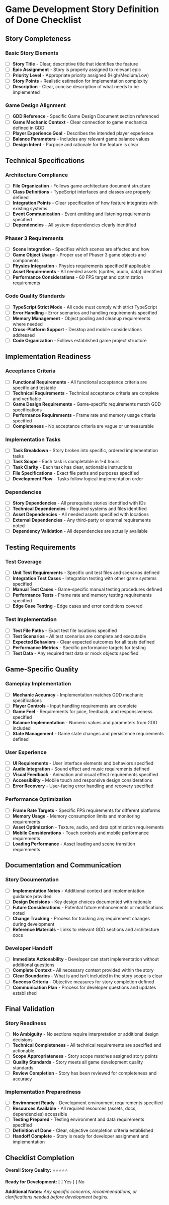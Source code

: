 <!-- Powered by BMAD™ Core -->

# Game Development Story Definition of Done Checklist

## Story Completeness

### Basic Story Elements

- [ ] **Story Title** - Clear, descriptive title that identifies the feature
- [ ] **Epic Assignment** - Story is properly assigned to relevant epic
- [ ] **Priority Level** - Appropriate priority assigned (High/Medium/Low)
- [ ] **Story Points** - Realistic estimation for implementation complexity
- [ ] **Description** - Clear, concise description of what needs to be implemented

### Game Design Alignment

- [ ] **GDD Reference** - Specific Game Design Document section referenced
- [ ] **Game Mechanic Context** - Clear connection to game mechanics defined in GDD
- [ ] **Player Experience Goal** - Describes the intended player experience
- [ ] **Balance Parameters** - Includes any relevant game balance values
- [ ] **Design Intent** - Purpose and rationale for the feature is clear

## Technical Specifications

### Architecture Compliance

- [ ] **File Organization** - Follows game architecture document structure
- [ ] **Class Definitions** - TypeScript interfaces and classes are properly defined
- [ ] **Integration Points** - Clear specification of how feature integrates with existing systems
- [ ] **Event Communication** - Event emitting and listening requirements specified
- [ ] **Dependencies** - All system dependencies clearly identified

### Phaser 3 Requirements

- [ ] **Scene Integration** - Specifies which scenes are affected and how
- [ ] **Game Object Usage** - Proper use of Phaser 3 game objects and components
- [ ] **Physics Integration** - Physics requirements specified if applicable
- [ ] **Asset Requirements** - All needed assets (sprites, audio, data) identified
- [ ] **Performance Considerations** - 60 FPS target and optimization requirements

### Code Quality Standards

- [ ] **TypeScript Strict Mode** - All code must comply with strict TypeScript
- [ ] **Error Handling** - Error scenarios and handling requirements specified
- [ ] **Memory Management** - Object pooling and cleanup requirements where needed
- [ ] **Cross-Platform Support** - Desktop and mobile considerations addressed
- [ ] **Code Organization** - Follows established game project structure

## Implementation Readiness

### Acceptance Criteria

- [ ] **Functional Requirements** - All functional acceptance criteria are specific and testable
- [ ] **Technical Requirements** - Technical acceptance criteria are complete and verifiable
- [ ] **Game Design Requirements** - Game-specific requirements match GDD specifications
- [ ] **Performance Requirements** - Frame rate and memory usage criteria specified
- [ ] **Completeness** - No acceptance criteria are vague or unmeasurable

### Implementation Tasks

- [ ] **Task Breakdown** - Story broken into specific, ordered implementation tasks
- [ ] **Task Scope** - Each task is completable in 1-4 hours
- [ ] **Task Clarity** - Each task has clear, actionable instructions
- [ ] **File Specifications** - Exact file paths and purposes specified
- [ ] **Development Flow** - Tasks follow logical implementation order

### Dependencies

- [ ] **Story Dependencies** - All prerequisite stories identified with IDs
- [ ] **Technical Dependencies** - Required systems and files identified
- [ ] **Asset Dependencies** - All needed assets specified with locations
- [ ] **External Dependencies** - Any third-party or external requirements noted
- [ ] **Dependency Validation** - All dependencies are actually available

## Testing Requirements

### Test Coverage

- [ ] **Unit Test Requirements** - Specific unit test files and scenarios defined
- [ ] **Integration Test Cases** - Integration testing with other game systems specified
- [ ] **Manual Test Cases** - Game-specific manual testing procedures defined
- [ ] **Performance Tests** - Frame rate and memory testing requirements specified
- [ ] **Edge Case Testing** - Edge cases and error conditions covered

### Test Implementation

- [ ] **Test File Paths** - Exact test file locations specified
- [ ] **Test Scenarios** - All test scenarios are complete and executable
- [ ] **Expected Behaviors** - Clear expected outcomes for all tests defined
- [ ] **Performance Metrics** - Specific performance targets for testing
- [ ] **Test Data** - Any required test data or mock objects specified

## Game-Specific Quality

### Gameplay Implementation

- [ ] **Mechanic Accuracy** - Implementation matches GDD mechanic specifications
- [ ] **Player Controls** - Input handling requirements are complete
- [ ] **Game Feel** - Requirements for juice, feedback, and responsiveness specified
- [ ] **Balance Implementation** - Numeric values and parameters from GDD included
- [ ] **State Management** - Game state changes and persistence requirements defined

### User Experience

- [ ] **UI Requirements** - User interface elements and behaviors specified
- [ ] **Audio Integration** - Sound effect and music requirements defined
- [ ] **Visual Feedback** - Animation and visual effect requirements specified
- [ ] **Accessibility** - Mobile touch and responsive design considerations
- [ ] **Error Recovery** - User-facing error handling and recovery specified

### Performance Optimization

- [ ] **Frame Rate Targets** - Specific FPS requirements for different platforms
- [ ] **Memory Usage** - Memory consumption limits and monitoring requirements
- [ ] **Asset Optimization** - Texture, audio, and data optimization requirements
- [ ] **Mobile Considerations** - Touch controls and mobile performance requirements
- [ ] **Loading Performance** - Asset loading and scene transition requirements

## Documentation and Communication

### Story Documentation

- [ ] **Implementation Notes** - Additional context and implementation guidance provided
- [ ] **Design Decisions** - Key design choices documented with rationale
- [ ] **Future Considerations** - Potential future enhancements or modifications noted
- [ ] **Change Tracking** - Process for tracking any requirement changes during development
- [ ] **Reference Materials** - Links to relevant GDD sections and architecture docs

### Developer Handoff

- [ ] **Immediate Actionability** - Developer can start implementation without additional questions
- [ ] **Complete Context** - All necessary context provided within the story
- [ ] **Clear Boundaries** - What is and isn't included in the story scope is clear
- [ ] **Success Criteria** - Objective measures for story completion defined
- [ ] **Communication Plan** - Process for developer questions and updates established

## Final Validation

### Story Readiness

- [ ] **No Ambiguity** - No sections require interpretation or additional design decisions
- [ ] **Technical Completeness** - All technical requirements are specified and actionable
- [ ] **Scope Appropriateness** - Story scope matches assigned story points
- [ ] **Quality Standards** - Story meets all game development quality standards
- [ ] **Review Completion** - Story has been reviewed for completeness and accuracy

### Implementation Preparedness

- [ ] **Environment Ready** - Development environment requirements specified
- [ ] **Resources Available** - All required resources (assets, docs, dependencies) accessible
- [ ] **Testing Prepared** - Testing environment and data requirements specified
- [ ] **Definition of Done** - Clear, objective completion criteria established
- [ ] **Handoff Complete** - Story is ready for developer assignment and implementation

## Checklist Completion

**Overall Story Quality:** ⭐⭐⭐⭐⭐

**Ready for Development:** [ ] Yes [ ] No

**Additional Notes:**
_Any specific concerns, recommendations, or clarifications needed before development begins._
